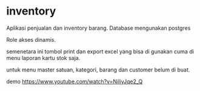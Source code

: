 # inventory
Aplikasi penjualan dan inventory barang. Database mengunakan postgres

Role akses dinamis.

semenetara ini tombol print dan export excel yang bisa di gunakan cuma di menu laporan kartu stok saja.

untuk menu master satuan, kategori, barang dan customer belum di buat.

demo https://www.youtube.com/watch?v=NiIjyJqe2_Q
